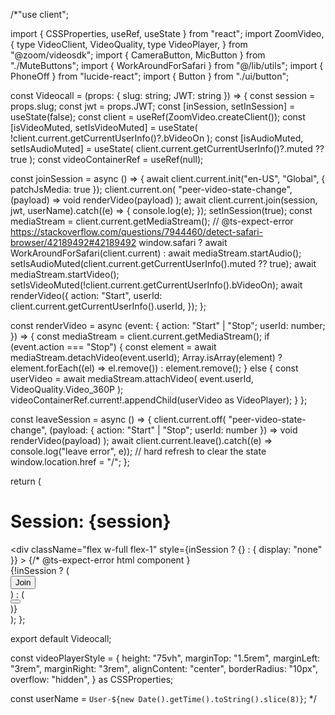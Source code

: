 /*"use client";

import { CSSProperties, useRef, useState } from "react";
import ZoomVideo, {
  type VideoClient,
  VideoQuality,
  type VideoPlayer,
} from "@zoom/videosdk";
import { CameraButton, MicButton } from "./MuteButtons";
import { WorkAroundForSafari } from "@/lib/utils";
import { PhoneOff } from "lucide-react";
import { Button } from "./ui/button";

const Videocall = (props: { slug: string; JWT: string }) => {
  const session = props.slug;
  const jwt = props.JWT;
  const [inSession, setInSession] = useState(false);
  const client = useRef<typeof VideoClient>(ZoomVideo.createClient());
  const [isVideoMuted, setIsVideoMuted] = useState(
    !client.current.getCurrentUserInfo()?.bVideoOn
  );
  const [isAudioMuted, setIsAudioMuted] = useState(
    client.current.getCurrentUserInfo()?.muted ?? true
  );
  const videoContainerRef = useRef<HTMLDivElement>(null);

  const joinSession = async () => {
    await client.current.init("en-US", "Global", { patchJsMedia: true });
    client.current.on(
      "peer-video-state-change",
      (payload) => void renderVideo(payload)
    );
    await client.current.join(session, jwt, userName).catch((e) => {
      console.log(e);
    });
    setInSession(true);
    const mediaStream = client.current.getMediaStream();
    // @ts-expect-error https://stackoverflow.com/questions/7944460/detect-safari-browser/42189492#42189492
    window.safari
      ? await WorkAroundForSafari(client.current)
      : await mediaStream.startAudio();
    setIsAudioMuted(client.current.getCurrentUserInfo().muted ?? true);
    await mediaStream.startVideo();
    setIsVideoMuted(!client.current.getCurrentUserInfo().bVideoOn);
    await renderVideo({
      action: "Start",
      userId: client.current.getCurrentUserInfo().userId,
    });
  };

  const renderVideo = async (event: {
    action: "Start" | "Stop";
    userId: number;
  }) => {
    const mediaStream = client.current.getMediaStream();
    if (event.action === "Stop") {
      const element = await mediaStream.detachVideo(event.userId);
      Array.isArray(element)
        ? element.forEach((el) => el.remove())
        : element.remove();
    } else {
      const userVideo = await mediaStream.attachVideo(
        event.userId,
        VideoQuality.Video_360P
      );
      videoContainerRef.current!.appendChild(userVideo as VideoPlayer);
    }
  };

  const leaveSession = async () => {
    client.current.off(
      "peer-video-state-change",
      (payload: { action: "Start" | "Stop"; userId: number }) =>
        void renderVideo(payload)
    );
    await client.current.leave().catch((e) => console.log("leave error", e));
    // hard refresh to clear the state
    window.location.href = "/";
  };

  return (
    <div className="flex h-full w-full flex-1 flex-col">
      <h1 className="text-center text-3xl font-bold mb-4 mt-0">
        Session: {session}
      </h1>
      <div
        className="flex w-full flex-1"
        style={inSession ? {} : { display: "none" }}
      >
        {/* @ts-expect-error html component }
        <video-player-container ref={videoContainerRef} style={videoPlayerStyle} />
      </div>
      {!inSession ? (
        <div className="mx-auto flex w-64 flex-col self-center">
          <div className="w-4" />
          <Button className="flex flex-1" onClick={joinSession} title="join session">
            Join
          </Button>
        </div>
      ) : (
        <div className="flex w-full flex-col justify-around self-center">
          <div className="mt-4 flex w-[30rem] flex-1 justify-around self-center rounded-md bg-white p-4">
            <CameraButton
              client={client}
              isVideoMuted={isVideoMuted}
              setIsVideoMuted={setIsVideoMuted}
              renderVideo={renderVideo}
            />
            <MicButton
              isAudioMuted={isAudioMuted}
              client={client}
              setIsAudioMuted={setIsAudioMuted}
            />
            <Button onClick={leaveSession} title="leave session">
              <PhoneOff />
            </Button>
          </div>
        </div>
      )}
    </div>
  );
};

export default Videocall;

const videoPlayerStyle = {
  height: "75vh",
  marginTop: "1.5rem",
  marginLeft: "3rem",
  marginRight: "3rem",
  alignContent: "center",
  borderRadius: "10px",
  overflow: "hidden",
} as CSSProperties;

const userName = `User-${new Date().getTime().toString().slice(8)}`;
*/
